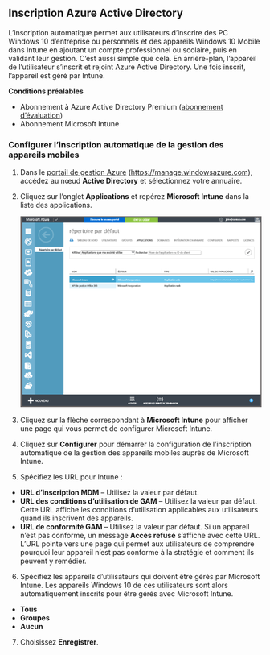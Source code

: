 ## Inscription Azure Active Directory

L’inscription automatique permet aux utilisateurs d’inscrire des PC Windows 10 d’entreprise ou personnels et des appareils Windows 10 Mobile dans Intune en ajoutant un compte professionnel ou scolaire, puis en validant leur gestion. C’est aussi simple que cela. En arrière-plan, l’appareil de l’utilisateur s’inscrit et rejoint Azure Active Directory. Une fois inscrit, l’appareil est géré par Intune.

**Conditions préalables**
- Abonnement à Azure Active Directory Premium ([abonnement d’évaluation](http://go.microsoft.com/fwlink/?LinkID=816845))
- Abonnement Microsoft Intune


### Configurer l’inscription automatique de la gestion des appareils mobiles

1. Dans le [portail de gestion Azure](https://manage.windowsazure.com) (https://manage.windowsazure.com), accédez au nœud **Active Directory** et sélectionnez votre annuaire.

2. Cliquez sur l’onglet **Applications** et repérez **Microsoft Intune** dans la liste des applications.

    ![Applications Azure AD avec Microsoft Intune](../media/aad-intune-app.png)

3. Cliquez sur la flèche correspondant à **Microsoft Intune** pour afficher une page qui vous permet de configurer Microsoft Intune.

4. Cliquez sur **Configurer** pour démarrer la configuration de l’inscription automatique de la gestion des appareils mobiles auprès de Microsoft Intune.

5. Spécifiez les URL pour Intune :

  - **URL d’inscription MDM** – Utilisez la valeur par défaut.
  - **URL des conditions d’utilisation de GAM** – Utilisez la valeur par défaut. Cette URL affiche les conditions d’utilisation applicables aux utilisateurs quand ils inscrivent des appareils.
  - **URL de conformité GAM** – Utilisez la valeur par défaut. Si un appareil n’est pas conforme, un message **Accès refusé** s’affiche avec cette URL. L’URL pointe vers une page qui permet aux utilisateurs de comprendre pourquoi leur appareil n’est pas conforme à la stratégie et comment ils peuvent y remédier.

6.  Spécifiez les appareils d’utilisateurs qui doivent être gérés par Microsoft Intune. Les appareils Windows 10 de ces utilisateurs sont alors automatiquement inscrits pour être gérés avec Microsoft Intune.

  - **Tous**
  - **Groupes**
  - **Aucun**

7. Choisissez **Enregistrer**.


<!--HONumber=Oct16_HO2-->


